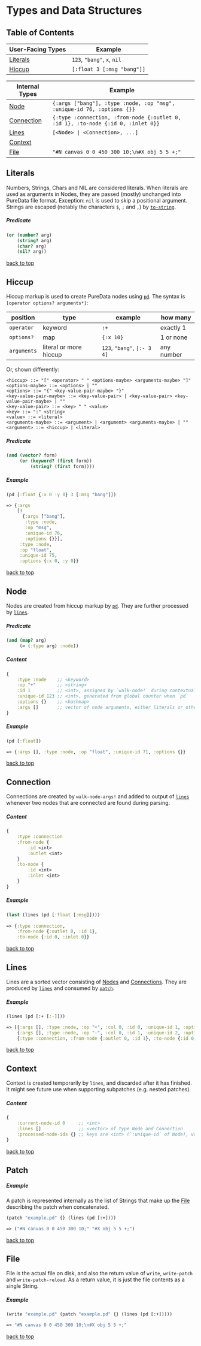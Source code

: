 # Types and Data Structures

## Table of Contents

| User-Facing Types     | Example                     |
|-----------------------|-----------------------------|
| [Literals](#Literals) | `123`, `"bang"`, `x`, `nil` |
| [Hiccup](#Hiccup)     | `[:float 3 [:msg "bang"]]`  |

| Internal Types            | Example                                                                          |
|---------------------------|----------------------------------------------------------------------------------|
| [Node](#Node)             | `{:args ["bang"], :type :node, :op "msg", :unique-id 76, :options {}}`           |
| [Connection](#Connection) | `{:type :connection, :from-node {:outlet 0, :id 1}, :to-node {:id 0, :inlet 0}}` |
| [Lines](#Lines)           | `[<Node> \| <Connection>, ...]`                                                  |
| [Context](#Context)       |                                                                                  |
| [File](#File)             | `"#N canvas 0 0 450 300 10;\n#X obj 5 5 +;"`                                     |

## Literals

Numbers, Strings, Chars and NIL are considered literals.
When literals are used as arguments in Nodes, they are passed (mostly) unchanged into PureData file format.
    Exception: `nil` is used to skip a positional argument. Strings are escaped (notably the characters `$`, `;` and `,`) by [`to-string`](../src/clj_puredata/translate.clj#L157).

##### Predicate

```clojure
(or (number? arg)
    (string? arg)
    (char? arg)
    (nil? arg))
```

[back to top](#table-of-contents)

## Hiccup

Hiccup markup is used to create PureData nodes using [`pd`](functions.md#pd).
The syntax is `[operator options? arguments*]`:

| position    | type                   | example                     | how many   |
|-------------|------------------------|-----------------------------|------------|
| `operator`  | keyword                | `:+`                        | exactly 1  |
| `options?`  | map                    | `{:x 10}`                   | 1 or none  |
| `arguments` | literal or more hiccup | `123`, `"bang"`, `[:- 3 4]` | any number |

Or, shown differently:

```
<hiccup> ::= "[" <operator> " " <options-maybe> <arguments-maybe> "]"
<options-maybe> ::= <options> | ""
<options> ::= "{" <key-value-pair-maybe> "}"
<key-value-pair-maybe> ::= <key-value-pair> | <key-value-pair> <key-value-pair-maybe> | ""
<key-value-pair> ::= <key> " " <value>
<key> ::= ":" <string>
<value> ::= <literal>
<arguments-maybe> ::= <argument> | <argument> <arguments-maybe> | ""
<argument> ::= <hiccup> | <literal>
```

##### Predicate

```clojure
(and (vector? form)
     (or (keyword? (first form))
         (string? (first form))))
```

##### Example

```clojure
(pd [:float {:x 0 :y 0} 3 [:msg "bang"]])

=> {:args
    [3
      {:args ["bang"],
       :type :node,
       :op "msg",
       :unique-id 76,
       :options {}}],
     :type :node,
     :op "float",
     :unique-id 75,
     :options {:x 0, :y 0}}
```
[back to top](#table-of-contents)

## Node

Nodes are created from hiccup markup by [`pd`](functions.md#pd). They are further processed by [`lines`](functiond.md#lines).

##### Predicate

```clojure
(and (map? arg)
     (= (:type arg) :node))
```

##### Content

```clojure
{
    :type :node    ;; <keyword>
    :op "+"        ;; <string>
    :id 1          ;; <int>, assigned by `walk-node!` during contextualization by `in-context`
    :unique-id 123 ;; <int>, generated from global counter when `pd`
    :options {}    ;; <hashmap>
    :args []       ;; vector of node arguments, either literals or other nodes
}
```

##### Example

```clojure
(pd [:float])

=> {:args [], :type :node, :op "float", :unique-id 71, :options {}}
```

[back to top](#table-of-contents)

## Connection

Connections are created by `walk-node-args!` and added to output of [`lines`](functions.md#lines) whenever two nodes that are connected are found during parsing.

##### Content

```clojure
{
    :type :connection
    :from-node {
        :id <int>
        :outlet <int>
    }
    :to-node {
        :id <int>
        :inlet <int>
    }
}
```

##### Example

```clojure
(last (lines (pd [:float [:msg]])))
    
=> {:type :connection,
    :from-node {:outlet 0, :id 1},
    :to-node {:id 0, :inlet 0}}
```

[back to top](#table-of-contents)

## Lines

Lines are a sorted vector consisting of [Nodes](#node) and [Connections](#connection). They are produced by [`lines`](functions.md#lines) and consumed by [`patch`](functions.md#patch).

##### Example

```clojure
(lines (pd [:+ [:-]]))

=> [{:args [], :type :node, :op "+", :col 0, :id 0, :unique-id 1, :options {:y 45, :x 5}, :auto-layout true, :row 1}
    {:args [], :type :node, :op "-", :col 0, :id 1, :unique-id 2, :options {:y 5, :x 5}, :auto-layout true, :row 0}
    {:type :connection, :from-node {:outlet 0, :id 1}, :to-node {:id 0, :inlet 0}}]
```

[back to top](#table-of-contents)

## Context

Context is created temporarily by `lines`, and discarded after it has finished. It might see future use when supporting subpatches (e.g. nested patches).

##### Content

```clojure
{
    :current-node-id 0     ;; <int>
    :lines []              ;; <vector> of type Node and Connection
    :processed-node-ids {} ;; keys are <int> (`:unique-id` of Node), values are <int> (`:id` of Node)
}
```

[back to top](#table-of-contents)

## Patch

##### Example

A patch is represented internally as the list of Strings that make up the [File](#File) describing the patch when concatenated.

```clojure
(patch "example.pd" {} (lines (pd [:+])))

=> ("#N canvas 0 0 450 300 10;" "#X obj 5 5 +;")
```

[back to top](#table-of-contents)

## File

File is the actual file on disk, and also the return value of `write`, `write-patch` and `write-patch-reload`.
As a return value, it is just the file contents as a single String.

##### Example

```clojure
(write "example.pd" (patch "example.pd" {} (lines (pd [:+]))))

=> "#N canvas 0 0 450 300 10;\n#X obj 5 5 +;"

```

[back to top](#table-of-contents)
